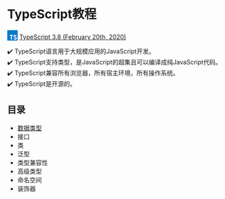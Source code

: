 # TypeScript教程

<img src="https://raw.githubusercontent.com/github/explore/80688e429a7d4ef2fca1e82350fe8e3517d3494d/topics/typescript/typescript.png" alt="TypeScript" width="24px" height="24px" style="vertical-align: bottom;">  [TypeScript 3.8 (February 20th, 2020)](https://devblogs.microsoft.com/typescript/announcing-typescript-3-8/)
<!-- | -->
<!-- [版本发布说明](./release-notes/TypeScript%203.8.md) -->

:heavy_check_mark: TypeScript语言用于大规模应用的JavaScript开发。  
:heavy_check_mark: TypeScript支持类型，是JavaScript的超集且可以编译成纯JavaScript代码。  
:heavy_check_mark: TypeScript兼容所有浏览器，所有宿主环境，所有操作系统。  
:heavy_check_mark: TypeScript是开源的。

## 目录

* [数据类型](/tutorials/data-types.md)
* 接口
* 类
* 泛型
* 类型兼容性
* 高级类型
* 命名空间
* 装饰器
